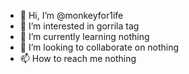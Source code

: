 - 👋 Hi, I’m @monkeyfor1ife
- 👀 I’m interested in gorrila tag
- 🌱 I’m currently learning nothing
- 💞️ I’m looking to collaborate on nothing 
- 📫 How to reach me nothing 

<!---
monkeyfor1ife/monkeyfor1ife is a ✨ special ✨ repository because its `README.md` (this file) appears on your GitHub profile.
You can click the Preview link to take a look at your changes.
--->
